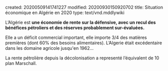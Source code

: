 created: 20200509141741227
modified: 20200930150920702
title: Situation économique en Algérie en 2020
type: text/vnd.mddlywiki

L’Algérie est **une économie de rente sur la défensive, avec un recul des bénéfices pétroliers et des réserves probablement sur-évaluées.**

Elle a un déficit commercial important, elle importe 3/4 des matières premières (dont 60% des besoins alimentaires). L’Algerie était excédentaire dans les domaine agricole jusqu'en 1962...

La rente pétrolière depuis la décolonisation a representé l’équivalent de 10 plan Marschall.